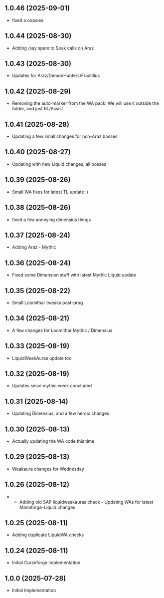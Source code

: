 ## 1.0.46 (2025-09-01)
- fixed a oopsies 

## 1.0.44 (2025-08-30)
- Adding /say spam to Soak calls on Araz 

## 1.0.43 (2025-08-30)
- Updates for Araz/DemonHunters/Fractillus 

## 1.0.42 (2025-08-29)
- Removing the auto-marker from the WA pack. We will use it outside the folder, and just RL/Assist 

## 1.0.41 (2025-08-28)
- Updating a few small changes for non-Araz bosses 

## 1.0.40 (2025-08-27)
- Updating with new Liquid changes, all bosses 

## 1.0.39 (2025-08-26)
- Small WA fixes for latest TL update :)  

## 1.0.38 (2025-08-26)
- fixed a few annoying dimensius things 

## 1.0.37 (2025-08-24)
- Adding Araz - Mythic 

## 1.0.36 (2025-08-24)
- Fixed some Dimension stuff with latest Mythic Liquid update 

## 1.0.35 (2025-08-22)
- Small Loomithar tweaks post-prog 

## 1.0.34 (2025-08-21)
- A few changes for Loomithar Mythic / Dimensius 

## 1.0.33 (2025-08-19)
- LiquidWeakAuras update too 

## 1.0.32 (2025-08-19)
- Updates since mythic week concluded 

## 1.0.31 (2025-08-14)
- Updating Dimensius, and a few heroic changes 

## 1.0.30 (2025-08-13)
- Actually updating the WA code this time 

## 1.0.29 (2025-08-13)
- Weakaura changes for Wednesday 

## 1.0.26 (2025-08-12)
- - Adding old SAP liquidweakauras check  - Updating WAs for latest Manaforge-Liquid changes 

## 1.0.25 (2025-08-11)
- Adding duplicate LiquidWA checks 

## 1.0.24 (2025-08-11)
- Initial Curseforge Implementation 

## 1.0.0 (2025-07-28)
- Initial Implementation